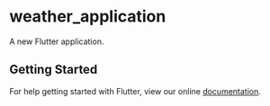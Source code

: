 # weather_application

A new Flutter application.

## Getting Started

For help getting started with Flutter, view our online
[documentation](https://flutter.io/).
